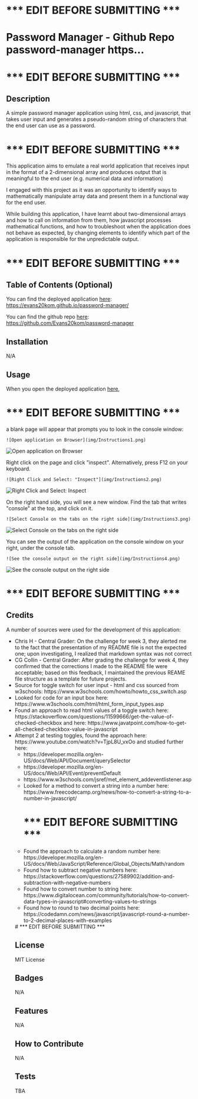 # *** EDIT BEFORE SUBMITTING ***
# Password Manager - Github Repo password-manager https...
# *** EDIT BEFORE SUBMITTING ***

## Description

A simple password manager application using html, css, and javascript, that takes user input and generates a pseudo-random string of characters that the end user can use as a password.

# *** EDIT BEFORE SUBMITTING ***
This application aims to emulate a real world application that receives input in the format of a 2-dimensional array and produces output that is meaningful to the end user (e.g. numerical data and information)

I engaged with this project as it was an opportunity to identify ways to mathematically manipulate array data and present them in a functional way for the end user.

While building this application, I have learnt about two-dimensional arrays and how to call on information from them, how javascript processes mathematical functions, and how to troubleshoot when the application does not behave as expected, by changing elements to identify which part of the application is responsible for the unpredictable output.

# *** EDIT BEFORE SUBMITTING ***

## Table of Contents (Optional)

You can find the deployed application [here](https://evans20kom.github.io/password-manager/): https://evans20kom.github.io/password-manager/

You can find the github repo [here](https://github.com/Evans20kom/password-manager): https://github.com/Evans20kom/password-manager


## Installation

N/A

## Usage



When you open the deployed application [here](https://evans20kom.github.io/password-manager/), 


# *** EDIT BEFORE SUBMITTING ***

a blank page will appear that prompts you to look in the console window:
    

    ![Open application on Browser](img/Instructions1.png)

<img src="img/Instructions1.png" alt="Open application on Browser">


Right click on the page and click "inspect". Alternatively, press F12 on your keyboard.
    
    ![Right Click and Select: "Inspect"](img/Instructions2.png)

<img src="img/Instructions2.png" alt="Right Click and Select: Inspect">
    
On the right hand side, you will see a new window. Find the tab that writes "console" at the top, and click on it.
    
    ![Select Console on the tabs on the right side](img/Instructions3.png)

<img src="img/Instructions3.png" alt="Select Console on the tabs on the right side">

    
You can see the output of the application on the console window on your right, under the console tab.
    
    ![See the console output on the right side](img/Instructions4.png)

<img src="img/Instructions4.png" alt="See the console output on the right side">

# *** EDIT BEFORE SUBMITTING ***

## Credits

A number of sources were used for the development of this application:


<ul>
<li>Chris H - Central Grader: On the challenge for week 3, they alerted me to the fact that the presentation of my README file is not the expected one; upon investigating, I realized that markdown syntax was not correct</li>
<li>CG Collin - Central Grader: After grading the challenge for week 4, they confirmed that the corrections I made to the README file were acceptable; based on this feedback, I maintained the previous REAME file structure as a template for future projects.</li>
<li>Source for toggle switch for user input - html and css sourced from w3schools:
https://www.w3schools.com/howto/howto_css_switch.asp</li>
<li>Looked for code for an input box here:
https://www.w3schools.com/html/html_form_input_types.asp</li>
<li>Found an approach to read html values of a toggle switch here:
https://stackoverflow.com/questions/11599666/get-the-value-of-checked-checkbox and here: https://www.javatpoint.com/how-to-get-all-checked-checkbox-value-in-javascript</li>
<li>Attempt 2 at testing toggles, found the approach here:
https://www.youtube.com/watch?v=TjpL8U_vxOo and studied further here:<br> <ul><li>https://developer.mozilla.org/en-US/docs/Web/API/Document/querySelector</li><li>https://developer.mozilla.org/en-US/docs/Web/API/Event/preventDefault</li><li>https://www.w3schools.com/jsref/met_element_addeventlistener.asp</li>
</li>
<li>Looked for a method to convert a string into a number here:
https://www.freecodecamp.org/news/how-to-convert-a-string-to-a-number-in-javascript/</li>


# *** EDIT BEFORE SUBMITTING ***





<li>Found the approach to calculate a random number here:
https://developer.mozilla.org/en-US/docs/Web/JavaScript/Reference/Global_Objects/Math/random</li>

<li>Found how to subtract negative numbers here:
https://stackoverflow.com/questions/27589902/addition-and-subtraction-with-negative-numbers</li>

<li>Found how to convert number to string here:
https://www.digitalocean.com/community/tutorials/how-to-convert-data-types-in-javascript#converting-values-to-strings</li>

<li>Found how to round to two decimal points here:
https://codedamn.com/news/javascript/javascript-round-a-number-to-2-decimal-places-with-examples</li>

</ul>
# *** EDIT BEFORE SUBMITTING ***

## License

MIT License

## Badges

N/A

## Features

N/A

## How to Contribute

N/A

## Tests

TBA
